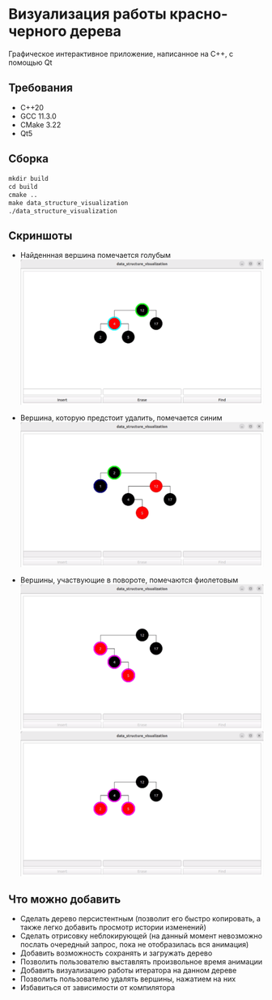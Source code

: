 # Визуализация работы красно-черного дерева

Графическое интерактивное приложение, написанное на С++, с помощью Qt

## Требования

* C++20
* GCC 11.3.0
* CMake 3.22
* Qt5

## Сборка

```
mkdir build
cd build
cmake ..
make data_structure_visualization
./data_structure_visualization
```

## Скриншоты

* Найденнная вершина помечается голубым
![](img/find.png)

* Вершина, которую предстоит удалить, помечается синим
![](img/erase.png)

* Вершины, участвующие в повороте, помечаются фиолетовым
![](img/before_rotation.png)
![](img/after_rotation.png)

## Что можно добавить

* Сделать дерево персистентным (позволит его быстро копировать, а также легко добавить просмотр истории изменений)
* Сделать отрисовку неблокирующей (на данный момент невозможно послать очередный запрос, пока не отобразилась вся анимация)
* Добавить возможность сохранять и загружать дерево
* Позволить пользователю выставлять произвольное время анимации
* Добавить визуализацию работы итератора на данном дереве
* Позволить пользователю удалять вершины, нажатием на них
* Избавиться от зависимости от компилятора

